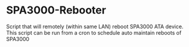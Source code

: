 # SPA3000-Rebooter
Script that will remotely (within same LAN) reboot SPA3000 ATA device. This script can be run from a cron to schedule auto maintain reboots of SPA3000
